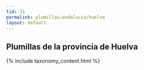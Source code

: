 ```yaml
---
tid: 31
permalink: plumillas/andalucia/huelva
layout: default
---
```

## Plumillas de la provincia de Huelva
{% include taxonomy_content.html %}

